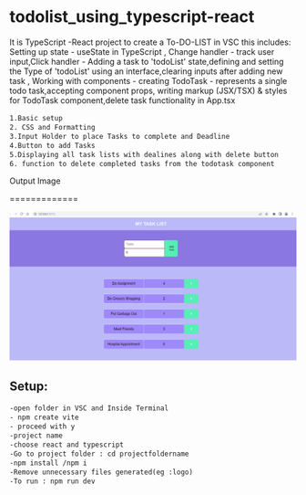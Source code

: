 # todolist_using_typescript-react

It is TypeScript -React project to create a To-DO-LIST in VSC
this includes: Setting up state - useState in TypeScript , Change handler - track user input,Click handler - Adding a task to 'todoList' state,defining and setting the Type of 'todoList' using an interface,clearing inputs after adding new task , Working with components - creating TodoTask - represents a single todo task,accepting component props, writing markup (JSX/TSX) & styles for TodoTask component,delete task functionality in App.tsx


    1.Basic setup
    2. CSS and Formatting
    3.Input Holder to place Tasks to complete and Deadline 
    4.Button to add Tasks
    5.Displaying all task lists with dealines along with delete button
    6. function to delete completed tasks from the todotask component
  
  
Output Image

=============

![](/output%20images.PNG)


Setup:
---------------

    -open folder in VSC and Inside Terminal 
    - npm create vite 
    - proceed with y
    -project name
    -choose react and typescript
    -Go to project folder : cd projectfoldername
    -npm install /npm i
    -Remove unnecessary files generated(eg :logo)
    -To run : npm run dev
    
    
  
